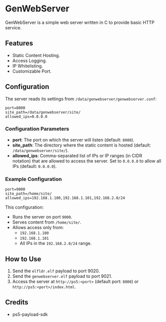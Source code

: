 # GenWebServer

GenWebServer is a simple web server written in C to provide basic HTTP service. 


## Features

- Static Content Hosting.
- Access Logging.
- IP Whitelisting.
- Customizable Port.

## Configuration

The server reads its settings from `/data/genwebserver/genwebserver.conf`:

```plaintext
port=8000
site_path=/data/genwebserver/site/
allowed_ips=0.0.0.0
```

### Configuration Parameters

- **port**: The port on which the server will listen (default: `8000`).
- **site_path**: The directory where the static content is hosted (default: `/data/genwebserver/site/`).
- **allowed_ips**: Comma-separated list of IPs or IP ranges (in CIDR notation) that are allowed to access the server. Set to `0.0.0.0` to allow all IPs (default: `0.0.0.0`).

### Example Configuration

```plaintext
port=9000
site_path=/home/site/
allowed_ips=192.168.1.100,192.168.1.101,192.168.2.0/24
```

This configuration:
- Runs the server on port `9000`.
- Serves content from `/home/site/`.
- Allows access only from:
  - `192.168.1.100`
  - `192.168.1.101`
  - All IPs in the `192.168.2.0/24` range.

## How to Use

1. Send the `elfldr.elf` payload to port 9020.
2. Send the `genwebserver.elf` payload to port 9021.
3. Access the server at `http://ps5:<port>` (default port: `8000`) or `http://ps5:<port>/index.html`.

## Credits

- ps5-payload-sdk

